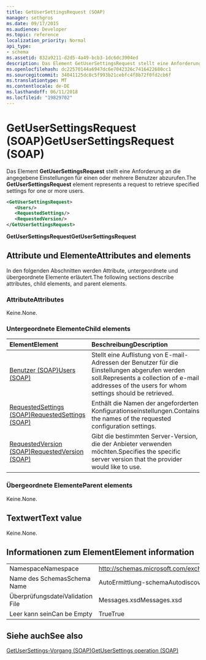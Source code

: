 ```yaml
---
title: GetUserSettingsRequest (SOAP)
manager: sethgros
ms.date: 09/17/2015
ms.audience: Developer
ms.topic: reference
localization_priority: Normal
api_type:
- schema
ms.assetid: 832a9211-d2d5-4a49-bcb3-1dc6dc3904ed
description: Das Element GetUserSettingsRequest stellt eine Anforderung an die angegebene Einstellungen für einen oder mehrere Benutzer abzurufen.
ms.openlocfilehash: dc22570144a6947dc6e7042326c7416422680cc1
ms.sourcegitcommit: 34041125dc8c5f993b21cebfc4f8b72f0fd2cb6f
ms.translationtype: MT
ms.contentlocale: de-DE
ms.lasthandoff: 06/11/2018
ms.locfileid: "19829702"
---
```

# <a name="getusersettingsrequest-soap"></a><span data-ttu-id="16bad-103">GetUserSettingsRequest (SOAP)</span><span class="sxs-lookup"><span data-stu-id="16bad-103">GetUserSettingsRequest (SOAP)</span></span>

<span data-ttu-id="16bad-104">Das Element **GetUserSettingsRequest** stellt eine Anforderung an die angegebene Einstellungen für einen oder mehrere Benutzer abzurufen.</span><span class="sxs-lookup"><span data-stu-id="16bad-104">The **GetUserSettingsRequest** element represents a request to retrieve specified settings for one or more users.</span></span> 
  
```XML
<GetUserSettingsRequest>
   <Users/>
   <RequestedSettings/>
   <RequestedVersion/>
</GetUserSettingsRequest>
```

 <span data-ttu-id="16bad-105">**GetUserSettingsRequest**</span><span class="sxs-lookup"><span data-stu-id="16bad-105">**GetUserSettingsRequest**</span></span>
## <a name="attributes-and-elements"></a><span data-ttu-id="16bad-106">Attribute und Elemente</span><span class="sxs-lookup"><span data-stu-id="16bad-106">Attributes and elements</span></span>

<span data-ttu-id="16bad-107">In den folgenden Abschnitten werden Attribute, untergeordnete und übergeordnete Elemente erläutert.</span><span class="sxs-lookup"><span data-stu-id="16bad-107">The following sections describe attributes, child elements, and parent elements.</span></span>
  
### <a name="attributes"></a><span data-ttu-id="16bad-108">Attribute</span><span class="sxs-lookup"><span data-stu-id="16bad-108">Attributes</span></span>

<span data-ttu-id="16bad-109">Keine.</span><span class="sxs-lookup"><span data-stu-id="16bad-109">None.</span></span>
  
### <a name="child-elements"></a><span data-ttu-id="16bad-110">Untergeordnete Elemente</span><span class="sxs-lookup"><span data-stu-id="16bad-110">Child elements</span></span>

|<span data-ttu-id="16bad-111">**Element**</span><span class="sxs-lookup"><span data-stu-id="16bad-111">**Element**</span></span>|<span data-ttu-id="16bad-112">**Beschreibung**</span><span class="sxs-lookup"><span data-stu-id="16bad-112">**Description**</span></span>|
|:-----|:-----|
|[<span data-ttu-id="16bad-113">Benutzer (SOAP)</span><span class="sxs-lookup"><span data-stu-id="16bad-113">Users (SOAP)</span></span>](users-soap.md) <br/> |<span data-ttu-id="16bad-114">Stellt eine Auflistung von E-mail-Adressen der Benutzer für die Einstellungen abgerufen werden soll.</span><span class="sxs-lookup"><span data-stu-id="16bad-114">Represents a collection of e-mail addresses of the users for whom settings should be retrieved.</span></span>  <br/> |
|[<span data-ttu-id="16bad-115">RequestedSettings (SOAP)</span><span class="sxs-lookup"><span data-stu-id="16bad-115">RequestedSettings (SOAP)</span></span>](requestedsettings-soap.md) <br/> |<span data-ttu-id="16bad-116">Enthält die Namen der angeforderten Konfigurationseinstellungen.</span><span class="sxs-lookup"><span data-stu-id="16bad-116">Contains the names of the requested configuration settings.</span></span>  <br/> |
|[<span data-ttu-id="16bad-117">RequestedVersion (SOAP)</span><span class="sxs-lookup"><span data-stu-id="16bad-117">RequestedVersion (SOAP)</span></span>](requestedversion-soap.md) <br/> |<span data-ttu-id="16bad-118">Gibt die bestimmten Server-Version, die der Anbieter verwenden möchten.</span><span class="sxs-lookup"><span data-stu-id="16bad-118">Specifies the specific server version that the provider would like to use.</span></span>  <br/> |
   
### <a name="parent-elements"></a><span data-ttu-id="16bad-119">Übergeordnete Elemente</span><span class="sxs-lookup"><span data-stu-id="16bad-119">Parent elements</span></span>

<span data-ttu-id="16bad-120">Keine.</span><span class="sxs-lookup"><span data-stu-id="16bad-120">None.</span></span>
  
## <a name="text-value"></a><span data-ttu-id="16bad-121">Textwert</span><span class="sxs-lookup"><span data-stu-id="16bad-121">Text value</span></span>

<span data-ttu-id="16bad-122">Keine.</span><span class="sxs-lookup"><span data-stu-id="16bad-122">None.</span></span>
  
## <a name="element-information"></a><span data-ttu-id="16bad-123">Informationen zum Element</span><span class="sxs-lookup"><span data-stu-id="16bad-123">Element information</span></span>

|||
|:-----|:-----|
|<span data-ttu-id="16bad-124">Namespace</span><span class="sxs-lookup"><span data-stu-id="16bad-124">Namespace</span></span>  <br/> |http://schemas.microsoft.com/exchange/2010/Autodiscover  <br/> |
|<span data-ttu-id="16bad-125">Name des Schemas</span><span class="sxs-lookup"><span data-stu-id="16bad-125">Schema Name</span></span>  <br/> |<span data-ttu-id="16bad-126">AutoErmittlung-schema</span><span class="sxs-lookup"><span data-stu-id="16bad-126">Autodiscover schema</span></span>  <br/> |
|<span data-ttu-id="16bad-127">Überprüfungsdatei</span><span class="sxs-lookup"><span data-stu-id="16bad-127">Validation File</span></span>  <br/> |<span data-ttu-id="16bad-128">Messages.xsd</span><span class="sxs-lookup"><span data-stu-id="16bad-128">Messages.xsd</span></span>  <br/> |
|<span data-ttu-id="16bad-129">Leer kann sein</span><span class="sxs-lookup"><span data-stu-id="16bad-129">Can be Empty</span></span>  <br/> |<span data-ttu-id="16bad-130">True</span><span class="sxs-lookup"><span data-stu-id="16bad-130">True</span></span>  <br/> |
   
## <a name="see-also"></a><span data-ttu-id="16bad-131">Siehe auch</span><span class="sxs-lookup"><span data-stu-id="16bad-131">See also</span></span>



[<span data-ttu-id="16bad-132">GetUserSettings-Vorgang (SOAP)</span><span class="sxs-lookup"><span data-stu-id="16bad-132">GetUserSettings operation (SOAP)</span></span>](getusersettings-operation-soap.md)

